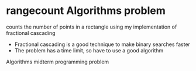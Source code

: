 # rangecount Algorithms problem
counts the number of points in a rectangle using my implementation of fractional cascading
- Fractional cascading is a good technique to make binary searches faster
- The problem has a time limit, so have to use a good algorithm
 
 
 
Algorithms midterm programming problem
